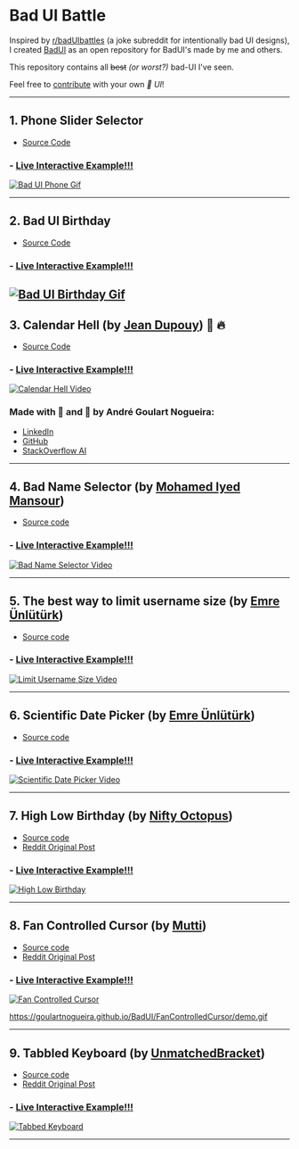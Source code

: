 # Bad UI Battle

Inspired by [r/badUIbattles](https://www.reddit.com/r/badUIbattles/) (a joke subreddit for intentionally bad UI designs), I created [BadUI](https://goulartnogueira.github.io/BadUI) as an open repository for BadUI's made by me and others.

This repository contains all ~~best~~ *(or worst?)* bad-UI I've seen.

Feel free to [contribute](https://github.com/GoulartNogueira/BadUI/pulls) with your own *💩 UI*!

---

## 1. Phone Slider Selector
- [Source Code](https://github.com/GoulartNogueira/BadUI/tree/master/Phone-Slider-Selector/BadUIPhone.html)
### - [Live Interactive Example!!!](https://goulartnogueira.github.io/BadUI/Phone-Slider-Selector/BadUIPhone.html)

<a href="./Phone-Slider-Selector/BadUIPhone.html" target="_blank">![Bad UI Phone Gif](./Phone-Slider-Selector/BadUI%20Phone%20Selector.gif)</a>

---

## 2. Bad UI Birthday
- [Source Code](https://github.com/GoulartNogueira/BadUI/tree/master/Date/BadUIDate.html)
### - [Live Interactive Example!!!](https://goulartnogueira.github.io/BadUI/Date/BadUIDate.html)
  

<a href="./Date/BadUIDate.html" target="_blank">![Bad UI Birthday Gif](./Date/Date.gif)</a>
---

## 3. Calendar Hell (by [Jean Dupouy](https://github.com/izeau)) 📅 ️‍🔥
- [Source Code](https://github.com/izeau/calendar-hell)
### - [Live Interactive Example!!!](https://goulartnogueira.github.io/BadUI/calendar-hell)

<a href="./calendar-hell" target="_blank">![Calendar Hell Video](./calendar-hell/calendar-hell-small.gif)</a>

### Made with 💩 and 💖 by André Goulart Nogueira:

- [LinkedIn](https://www.linkedin.com/in/andre-goulart/)
- [GitHub](https://github.com/GoulartNogueira)
- [StackOverflow AI](https://ai.stackexchange.com/users/49188/andre-goulart)

---

## 4. Bad Name Selector (by [Mohamed Iyed Mansour](https://github.com/imansour12))
- [Source code](https://github.com/GoulartNogueira/BadUI/tree/master/bad-name-selector)
### - [Live Interactive Example!!!](https://goulartnogueira.github.io/BadUI/bad-name-selector)
<a href="./calendar-hell" target="_blank">![Bad Name Selector Video](./bad-name-selector/bad-name-selector-demonstration.gif)</a>

---

## 5. The best way to limit username size (by [Emre Ünlütürk](https://github.com/i01000101))
- [Source code](https://github.com/i01000101/RedditBadUIBattles/tree/main/LimitUsernameSize)
### - [Live Interactive Example!!!](https://goulartnogueira.github.io/BadUI/LimitUsernameSize)
<a href="./LimitUsernameSize" target="_blank">![Limit Username Size Video](./LimitUsernameSize/limitUsernameSize.gif)</a>

---

## 6. Scientific Date Picker (by [Emre Ünlütürk](https://github.com/i01000101))
- [Source code](https://github.com/i01000101/RedditBadUIBattles/tree/main/)
### - [Live Interactive Example!!!](https://goulartnogueira.github.io/BadUI/ScientificDatePicker)
<a href="./ScientificDatePicker" target="_blank">![Scientific Date Picker Video](./ScientificDatePicker/datePicker.gif)</a>

---

## 7. High Low Birthday (by [Nifty Octopus](https://www.reddit.com/user/NiftyOctopus_/))
- [Source code](https://codepen.io/NiftyOctopus/pen/rNwRNYp)
- [Reddit Original Post](https://www.reddit.com/r/badUIbattles/comments/pycos8/a_fun_way_to_select_your_birthday/)
### - [Live Interactive Example!!!](https://goulartnogueira.github.io/BadUI/HighLowBirthday)
<a href="./HighLowBirthday" target="_blank">![High Low Birthday](./HighLowBirthday/A_fun_way_to_select_your_birthday_pycos8.gif)</a>

---

## 8. Fan Controlled Cursor (by [Mutti](https://github.com/themutti))
- [Source code](https://github.com/themutti/fan-controlled-cursor)
- [Reddit Original Post](https://www.reddit.com/r/badUIbattles/comments/ug4cbj/a_cursor_controlled_by_a_fan/)
### - [Live Interactive Example!!!](https://goulartnogueira.github.io/BadUI/FanControlledCursor)
<a href="./FanControlledCursor" target="_blank">![Fan Controlled Cursor](./FanControlledCursor/demo.gif)</a>

https://goulartnogueira.github.io/BadUI/FanControlledCursor/demo.gif

---

## 9. Tabbled Keyboard (by [UnmatchedBracket](https://replit.com/@UnmatchedBracket))
- [Source code](https://replit.com/@UnmatchedBracket/tabkeyboard?v=1)
- [Reddit Original Post](https://www.reddit.com/r/badUIbattles/comments/12995fm/tabbed_keyboard/)
### - [Live Interactive Example!!!](https://goulartnogueira.github.io/BadUI/TabbedKeyboard)
<a href="./TabbedKeyboard" target="_blank">![Tabbed Keyboard](./TabbedKeyboard/tabbedKeyboard.gif)</a>

---
